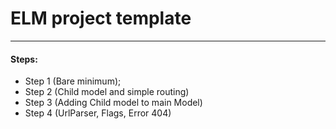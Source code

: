 # ELM project template
<hr>

#### Steps:
* Step 1 (Bare minimum);
* Step 2 (Child model and simple routing)
* Step 3 (Adding Child model to main Model)
* Step 4 (UrlParser, Flags, Error 404)
